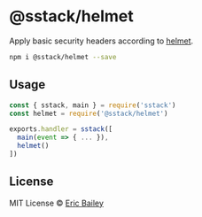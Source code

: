 # @sstack/helmet
Apply basic security headers according to [helmet](https://helmetjs.github.io/).
```bash
npm i @sstack/helmet --save
```

## Usage
```javascript
const { sstack, main } = require('sstack')
const helmet = require('@sstack/helmet')

exports.handler = sstack([
  main(event => { ... }),
  helmet()
])
```

## License
MIT License © [Eric Bailey](https://estrattonbailey.com)
